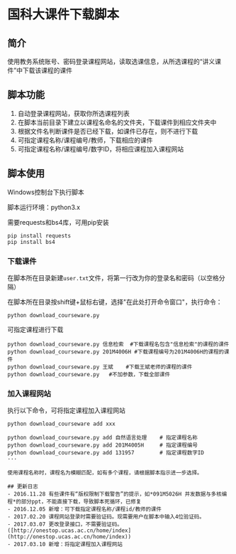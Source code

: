 # 国科大课件下载脚本
## 简介
使用教务系统账号、密码登录课程网站，读取选课信息，从所选课程的“讲义课件”中下载该课程的课件

## 脚本功能
1. 自动登录课程网站，获取你所选课程列表
2. 在脚本当前目录下建立以课程名命名的文件夹，下载课件到相应文件夹中
3. 根据文件名判断课件是否已经下载，如课件已存在，则不进行下载
4. 可指定课程名称/课程编号/教师，下载相应的课件
5. 可指定课程名称/课程编号/数字ID，将相应课程加入课程网站

## 脚本使用
Windows控制台下执行脚本

脚本运行环境：python3.x

需要requests和bs4库，可用pip安装
```
pip install requests
pip install bs4
```

### 下载课件

在脚本所在目录新建`user.txt`文件，将第一行改为你的登录名和密码（以空格分隔）

在脚本所在目录按shift键+鼠标右键，选择"在此处打开命令窗口"，执行命令：
```
python download_courseware.py
```

可指定课程进行下载
```
python download_courseware.py 信息检索  #下载课程名包含"信息检索"的课程的课件
python download_courseware.py 201M4006H #下载课程编号为201M4006H的课程的课件
python download_courseware.py 王斌    #下载王斌老师的课程的课件
python download_courseware.py   #不加参数，下载全部课件
```

### 加入课程网站

执行以下命令，可将指定课程加入课程网站

```
python download_courseware add xxx
```

```
python download_courseware.py add 自然语言处理    # 指定课程名称
python download_courseware.py add 201M4005H     # 指定课程编号
python download_courseware.py add 131957        # 指定课程数字ID
···

使用课程名称时，课程名为模糊匹配，如有多个课程，请根据脚本指示进一步选择。

## 更新日志
- 2016.11.28 有些课件有“版权限制下载警告”的提示，如*091M5026H 并发数据与多核编程*的部分ppt，不能直接下载，导致脚本死循环，已修复
- 2016.12.05 新增：可下载指定课程名称/课程id/教师的课件
- 2017.02.20 课程网站登录时需要验证码。现需要用户在脚本中输入4位验证码。
- 2017.03.07 更改登录接口，不需要验证码。([http://onestop.ucas.ac.cn/home/index](http://onestop.ucas.ac.cn/home/index))
- 2017.03.10 新增：将指定课程加入课程网站 